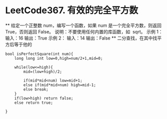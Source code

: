 # LeetCode367. 有效的完全平方数
**
给定一个正整数 num，编写一个函数，如果 num 是一个完全平方数，则返回 True，否则返回 False。
说明：不要使用任何内置的库函数，如  sqrt。
示例 1：
输入：16
输出：True
示例 2：
输入：14
输出：False
**
二分查找，在其中找平方后等于他的
```
bool isPerfectSquare(int num){
    long long int low=0,high=num/2+1,mid=0;

    while(low<=high){
        mid=(low+high)/2;

        if(mid*mid<num) low=mid+1;
        else if(mid*mid>num) high=mid-1;
        else break; 
    }
    if(low>high) return false;
    else return true;

}
```